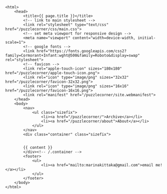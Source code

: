 <!DOCTYPE html>
	<html>
		<head>
			<title>{{ page.title }}</title>
			<!-- link to main stylesheet -->
			<link rel="stylesheet" type="text/css" href="/puzzlecorner/css/main.css">
			<!-- set meta viewport for responsive design -->
			<meta name="viewport" content="width=device-width, initial-scale=1">
			<!-- google fonts -->
			<link href="https://fonts.googleapis.com/css2?family=Cormorant+Infant:wght@500&family=Roboto&display=swap" rel="stylesheet">
			<!-- favicon -->
			<link rel="apple-touch-icon" sizes="180x180" href="/puzzlecorner/apple-touch-icon.png">
			<link rel="icon" type="image/png" sizes="32x32" href="/puzzlecorner/favicon-32x32.png">
			<link rel="icon" type="image/png" sizes="16x16" href="/puzzlecorner/favicon-16x16.png">
			<link rel="manifest" href="/puzzlecorner/site.webmanifest">
		</head>
		<body>
			<nav>
	    		<ul class="sizefix">
	        		<li><a href="/puzzlecorner/">Archive</a></li>
		        	<li><a href="/puzzlecorner/about">About</a></li>
	    		</ul>
			</nav>
			<div class="container" class="sizefix">
			
			
			{{ content }}
			</div><!-- /.container -->
			<footer>
	    		<ul>
	        		<li><a href="mailto:marinakittaka@gmail.com">email me!</a></li>
				</ul>
			</footer>
		</body>
	</html>
